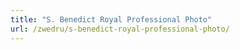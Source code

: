 ```yaml
---
title: "S. Benedict Royal Professional Photo"
url: /zwedru/s-benedict-royal-professional-photo/
---
```

